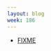 ```yaml
---
layout: blog
week: 186
---
```


* [FIXME](http://lists.gnu.org/archive/html/info-mtools/2018-11/msg00004.html)
